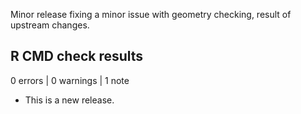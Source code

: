 Minor release fixing a minor issue with geometry checking, result of upstream changes.

## R CMD check results

0 errors | 0 warnings | 1 note

* This is a new release.
